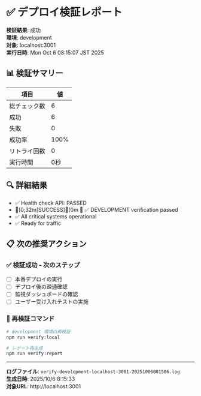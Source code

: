 # ✅ デプロイ検証レポート

**検証結果**: 成功  
**環境**: development  
**対象**: localhost:3001  
**実行日時**: Mon Oct  6 08:15:07 JST 2025  

## 📊 検証サマリー

| 項目 | 値 |
|------|-----|
| 総チェック数 | 6 |
| 成功 | 6 |
| 失敗 | 0 |
| 成功率 | 100% |
| リトライ回数 | 0 |
| 実行時間 | 0秒 |

## 🔍 詳細結果

- ✅ Health check API: PASSED
- [0;32m[SUCCESS][0m 🎉 ✅ DEVELOPMENT verification passed
- ✅ All critical systems operational
- ✅ Ready for traffic


## 📋 次の推奨アクション

### ✅ 検証成功 - 次のステップ
- [ ] 本番デプロイの実行
- [ ] デプロイ後の疎通確認
- [ ] 監視ダッシュボードの確認
- [ ] ユーザー受け入れテストの実施

### 🔄 再検証コマンド
```bash
# development 環境の再検証
npm run verify:local

# レポート再生成
npm run verify:report
```

---

**ログファイル**: `verify-development-localhost-3001-20251006081506.log`  
**生成日時**: 2025/10/6 8:15:33  
**対象URL**: http://localhost:3001  
